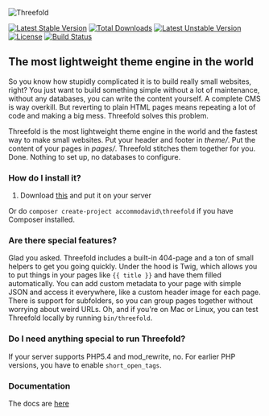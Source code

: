 ![Threefold](https://cloud.githubusercontent.com/assets/6472410/9900022/1acc2444-5c5e-11e5-8c31-6329806a5717.png)

[![Latest Stable Version](https://poser.pugx.org/accommodavid/threefold/v/stable)](https://packagist.org/packages/accommodavid/threefold) [![Total Downloads](https://poser.pugx.org/accommodavid/threefold/downloads)](https://packagist.org/packages/accommodavid/threefold) [![Latest Unstable Version](https://poser.pugx.org/accommodavid/threefold/v/unstable)](https://packagist.org/packages/accommodavid/threefold) [![License](https://poser.pugx.org/accommodavid/threefold/license)](https://packagist.org/packages/accommodavid/threefold)
[![Build Status](https://travis-ci.org/accommodavid/threefold.svg?branch=master)](https://travis-ci.org/accommodavid/threefold)
## The most lightweight theme engine in the world

So you know how stupidly complicated it is to build really small websites, right? You just want to build something simple without a lot of maintenance, without any databases, you can write the content yourself. A complete CMS is way overkill. But reverting to plain HTML pages means repeating a lot of code and making a big mess. Threefold solves this problem.

Threefold is the most lightweight theme engine in the world and the fastest way to make small websites. Put your header and footer in _theme/_. Put the content of your pages in _pages/_. Threefold stitches them together for you. Done. Nothing to set up, no databases to configure.

### How do I install it?
1. Download [this](https://accommodavid.sexy/threefold/download/threefold.zip) and put it on your server

Or do `composer create-project accommodavid\threefold` if you have Composer installed.

### Are there special features?
Glad you asked. Threefold includes a built-in 404-page and a ton of small helpers to get you going quickly. Under the hood is Twig, which allows you to put things in your pages like `{{ title }}` and have them filled automatically. You can add custom metadata to your page with simple JSON and access it everywhere, like a custom header image for each page. There is support for subfolders, so you can group pages together without worrying about weird URLs. Oh, and if you're on Mac or Linux, you can test Threefold locally by running `bin/threefold`.

### Do I need anything special to run Threefold?
If your server supports PHP5.4 and mod_rewrite, no. For earlier PHP versions, you have to enable `short_open_tags`.

### Documentation
The docs are [here](http://accommodavid.github.io/threefold)
